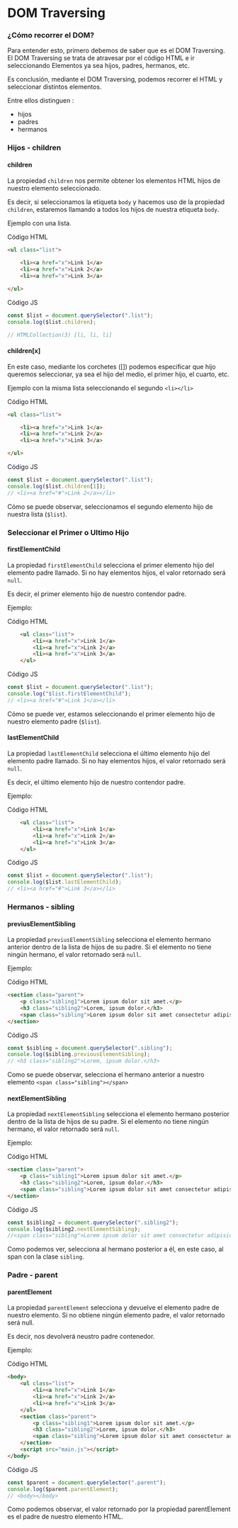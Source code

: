 # DOM Traversing

### ¿Cómo recorrer el DOM?

Para entender esto, primero debemos de saber que es el DOM Traversing. El DOM Traversing se trata de atravesar por el código HTML e ir seleccionando Elementos ya sea hijos, padres, hermanos, etc.

Es conclusión, mediante el DOM Traversing, podemos recorrer el HTML y seleccionar distintos elementos.

Entre ellos distinguen :

* hijos
* padres
* hermanos

### Hijos - children

#### children

La propiedad `children` nos permite obtener los elementos HTML hijos de nuestro elemento seleccionado.

Es decir, si seleccionamos la etiqueta `body` y hacemos uso de la propiedad `children`, estaremos llamando a todos los hijos de nuestra etiqueta `body`.

Ejemplo con una lista.

Código HTML

```html
<ul class="list">
    
    <li><a href="x">Link 1</a>
    <li><a href="x">Link 2</a>
    <li><a href="x">Link 3</a>

</ul>
```

Código JS

```javascript
const $list = document.querySelector(".list");
console.log($list.children);

// HTMLCollection(3) [li, li, li]
```

#### children\[x]

En este caso, mediante los corchetes (\[]) podemos especificar que hijo queremos seleccionar, ya sea el hijo del medio, el primer hijo, el cuarto, etc.

Ejemplo con la misma lista seleccionando el segundo `<li></li>`

Código HTML

```html
<ul class="list">

    <li><a href="x">Link 1</a>
    <li><a href="x">Link 2</a>
    <li><a href="x">Link 3</a>

</ul>    
```

Código JS

```javascript
const $list = document.querySelector(".list");
console.log($list.children[1]);
// <li><a href="#">Link 2</a></li>
```

Cómo se puede observar, seleccionamos el segundo elemento hijo de nuestra lista (`$list`).

### Seleccionar el Primer o Ultimo Hijo

#### firstElementChild

La propiedad `firstElementChild` selecciona el primer elemento hijo del elemento padre llamado. Si no hay elementos hijos, el valor retornado será `null`.

Es decir, el primer elemento hijo de nuestro contendor padre.

Ejemplo:

Código HTML

```html
    <ul class="list">
        <li><a href="x">Link 1</a>
        <li><a href="x">Link 2</a>
        <li><a href="x">Link 3</a>
    </ul>
```

Código JS

```javascript
const $list = document.querySelector(".list");
console.log("$list.firstElementChild");
// <li><a href="#">Link 1</a></li>
```

Cómo se puede ver, estamos seleccionando el primer elemento hijo de nuestro elemento padre (`$list`).

#### lastElementChild

La propiedad `lastElementChild` selecciona el último elemento hijo del elemento padre llamado. Si no hay elementos hijos, el valor retornado será `null`.

Es decir, el último elemento hijo de nuestro contendor padre.

Ejemplo:

Código HTML

```html
    <ul class="list">
        <li><a href="x">Link 1</a>
        <li><a href="x">Link 2</a>
        <li><a href="x">Link 3</a>
    </ul>
```

Código JS

```javascript
const $list = document.querySelector(".list");
console.log($list.lastElementChild);
// <li><a href="#">Link 3</a></li>
```

### Hermanos - sibling

#### previusElementSibling

La propiedad `previusElementSibling` selecciona el elemento hermano anterior dentro de la lista de hijos de su padre. Si el elemento no tiene ningún hermano, el valor retornado será `null`.

Ejemplo:

Código HTML

```html
<section class="parent">
    <p class="sibling1">Lorem ipsum dolor sit amet.</p>
    <h3 class="sibling2">Lorem, ipsum dolor.</h3>
    <span class="sibling">Lorem ipsum dolor sit amet consectetur adipisicing.</span>
</section>
```

Código JS

```javascript
const $sibling = document.querySelector(".sibling");
console.log($sibling.previousElementSibling);
// <h3 class="sibling2">Lorem, ipsum dolor.</h3> 
```

Como se puede observar, selecciona el hermano anterior a nuestro elemento `<span class="sibling"></span>`

#### nextElementSibling

La propiedad `nextElementSibling` selecciona el elemento hermano posterior dentro de la lista de hijos de su padre. Si el elemento no tiene ningún hermano, el valor retornado será `null`.

Ejemplo:

Código HTML

```html
<section class="parent">
    <p class="sibling1">Lorem ipsum dolor sit amet.</p>
    <h3 class="sibling2">Lorem, ipsum dolor.</h3>
    <span class="sibling">Lorem ipsum dolor sit amet consectetur adipisicing.</span>
</section>
```

Código JS

```javascript
const $sibling2 = document.querySelector(".sibling2");
console.log($sibling2.nextElementSibling);
//<span class="sibling">Lorem ipsum dolor sit amet consectetur adipisicing.</span>
```

Como podemos ver, selecciona al hermano posterior a él, en este caso, al span con la clase `sibling`.

### Padre - parent

#### parentElement

La propiedad `parentElement` selecciona y devuelve el elemento padre de nuestro elemento. Si no obtiene ningún elemento padre, el valor retornado será null.

Es decir, nos devolverá neustro padre contenedor.

Ejemplo:

Código HTML

```html
<body>
    <ul class="list">
        <li><a href="x">Link 1</a>
        <li><a href="x">Link 2</a>
        <li><a href="x">Link 3</a>
    </ul>
    <section class="parent">
        <p class="sibling1">Lorem ipsum dolor sit amet.</p>
        <h3 class="sibling2">Lorem, ipsum dolor.</h3>
        <span class="sibling">Lorem ipsum dolor sit amet consectetur adipisicing.</span>
    </section>
    <script src="main.js"></script>
</body>
```

Código JS

```javascript
const $parent = document.querySelector(".parent");
console.log($parent.parentElement);
// <body></body>
```

Como podemos observar, el valor retornado por la propiedad parentElement es el padre de nuestro elemento HTML.
